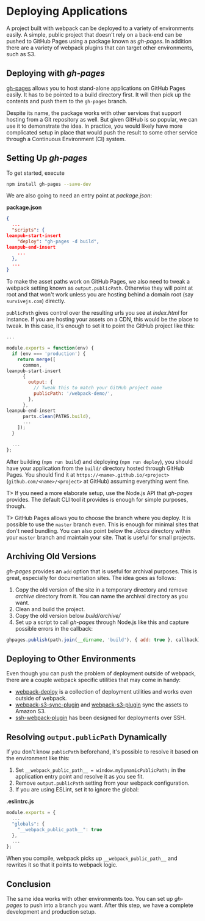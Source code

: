# Deploying Applications

A project built with webpack can be deployed to a variety of environments easily. A simple, public project that doesn't rely on a back-end can be pushed to GitHub Pages using a package known as *gh-pages*. In addition there are a variety of webpack plugins that can target other environments, such as S3.

## Deploying with *gh-pages*

[gh-pages](https://www.npmjs.com/package/gh-pages) allows you to host stand-alone applications on GitHub Pages easily. It has to be pointed to a build directory first. It will then pick up the contents and push them to the `gh-pages` branch.

Despite its name, the package works with other services that support hosting from a Git repository as well. But given GitHub is so popular, we can use it to demonstrate the idea. In practice, you would likely have more complicated setup in place that would push the result to some other service through a Continuous Environment (CI) system.

## Setting Up *gh-pages*

To get started, execute

```bash
npm install gh-pages --save-dev
```

We are also going to need an entry point at *package.json*:

**package.json**

```json
{
  ...
  "scripts": {
leanpub-start-insert
    "deploy": "gh-pages -d build",
leanpub-end-insert
    ...
  },
  ...
}
```

To make the asset paths work on GitHub Pages, we also need to tweak a webpack setting known as `output.publicPath`. Otherwise they will point at root and that won't work unless you are hosting behind a domain root (say `survivejs.com`) directly.

`publicPath` gives control over the resulting urls you see at *index.html* for instance. If you are hosting your assets on a CDN, this would be the place to tweak. In this case, it's enough to set it to point the GitHub project like this:

```javascript
...

module.exports = function(env) {
  if (env === 'production') {
    return merge([
      common,
leanpub-start-insert
      {
        output: {
          // Tweak this to match your GitHub project name
          publicPath: '/webpack-demo/',
        },
      },
leanpub-end-insert
      parts.clean(PATHS.build),
      ...
    ]);
  }

  ...
};
```

After building (`npm run build`) and deploying (`npm run deploy`), you should have your application from the `build/` directory hosted through GitHub Pages. You should find it at `https://<name>.github.io/<project>` (`github.com/<name>/<project>` at GitHub) assuming everything went fine.

T> If you need a more elaborate setup, use the Node.js API that *gh-pages* provides. The default CLI tool it provides is enough for simple purposes, though.

T> GitHub Pages allows you to choose the branch where you deploy. It is possible to use the `master` branch even. This is enough for minimal sites that don't need bundling. You can also point below the *./docs* directory within your `master` branch and maintain your site. That is useful for small projects.

## Archiving Old Versions

*gh-pages* provides an `add` option that is useful for archival purposes. This is great, especially for documentation sites. The idea goes as follows:

1. Copy the old version of the site in a temporary directory and remove *archive* directory from it. You can name the archival directory as you want.
2. Clean and build the project.
3. Copy the old version below *build/archive/<version>*
4. Set up a script to call *gh-pages* through Node.js like this and capture possible errors in the callback:

```javascript
ghpages.publish(path.join(__dirname, 'build'), { add: true }, callback);
```

## Deploying to Other Environments

Even though you can push the problem of deployment outside of webpack, there are a couple webpack specific utilities that may come in handy:

* [webpack-deploy](https://www.npmjs.com/package/webpack-deploy) is a collection of deployment utilities and works even outside of webpack.
* [webpack-s3-sync-plugin](https://www.npmjs.com/package/webpack-s3-sync-plugin) and [webpack-s3-plugin](https://www.npmjs.com/package/webpack-s3-plugin) sync the assets to Amazon S3.
* [ssh-webpack-plugin](https://www.npmjs.com/package/ssh-webpack-plugin) has been designed for deployments over SSH.

## Resolving `output.publicPath` Dynamically

If you don't know `publicPath` beforehand, it's possible to resolve it based on the environment like this:

1. Set `__webpack_public_path__ = window.myDynamicPublicPath;` in the application entry point and resolve it as you see fit.
2. Remove `output.publicPath` setting from your webpack configuration.
3. If you are using ESLint, set it to ignore the global:

**.eslintrc.js**

```javascript
module.exports = {
  ...
  "globals": {
    "__webpack_public_path__": true
  },
  ...
};
```

When you compile, webpack picks up `__webpack_public_path__` and rewrites it so that it points to webpack logic.

## Conclusion

The same idea works with other environments too. You can set up *gh-pages* to push into a branch you want. After this step, we have a complete development and production setup.
